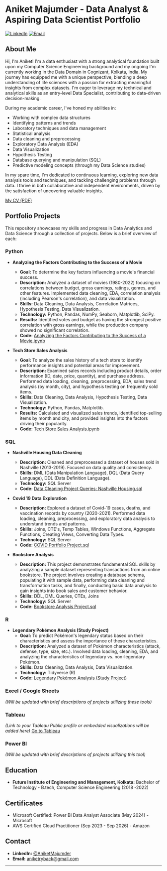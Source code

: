 # Aniket Majumder - Data Analyst & Aspiring Data Scientist Portfolio

[![LinkedIn](https://img.shields.io/badge/linkedin-%230077B5.svg?style=for-the-badge&logo=linkedin&logoColor=white)](http://www.linkedin.com/in/aniketmajumder)
[![Email](https://img.shields.io/badge/Gmail-aniketryback%40gmail.com-d44638?style=for-the-badge&logo=gmail&logoColor=white)](mailto:aniketryback@gmail.com)

## About Me

Hi, I'm Aniket! I'm a data enthusiast with a strong analytical foundation built upon my Computer Science Engineering background and my ongoing I'm currently working in the Data Domain in Cognizant, Kolkata, India.
My journey has equipped me with a unique perspective, blending a deep understanding of life sciences with a passion for extracting meaningful insights from complex datasets. I'm eager to leverage my technical and analytical skills as an entry-level Data Specialist, contributing to data-driven decision-making.

During my academic career, I've honed my abilities in:

* Working with complex data structures
* Identifying patterns and trends
* Laboratory techniques and data management
* Statistical analysis
* Data cleaning and preprocessing
* Exploratory Data Analysis (EDA)
* Data Visualization
* Hypothesis Testing
* Database querying and manipulation (SQL)
* Predictive modeling concepts (through my Data Science studies)

In my spare time, I'm dedicated to continuous learning, exploring new data analysis tools and techniques, and tackling challenging problems through data. I thrive in both collaborative and independent environments, driven by the satisfaction of uncovering valuable insights.

[My CV (PDF)]([link-to-your-cv.pdf](https://github.com/aniketryback/aniketryback/blob/main/Aniket%20Majumder%20CV.pdf))

## Portfolio Projects

This repository showcases my skills and progress in Data Analytics and Data Science through a collection of projects. Below is a brief overview of each:

### Python

* **Analyzing the Factors Contributing to the Success of a Movie**
    * **Goal:** To determine the key factors influencing a movie's financial success.
    * **Description:** Analyzed a dataset of movies (1980-2022) focusing on correlations between budget, gross earnings, ratings, genres, and other features. Implemented data cleaning, EDA, correlation analysis (including Pearson's correlation), and data visualization.
    * **Skills:** Data Cleaning, Data Analysis, Correlation Matrices, Hypothesis Testing, Data Visualization.
    * **Technology:** Python, Pandas, NumPy, Seaborn, Matplotlib, SciPy.
    * **Results:** Identified votes and budget as having the strongest positive correlation with gross earnings, while the production company showed no significant correlation.
    * **Code:** [Analyzing the Factors Contributing to the Success of a Movie.ipynb](link-to-your-movie-analysis-notebook)

* **Tech Store Sales Analysis**
    * **Goal:** To analyze the sales history of a tech store to identify performance insights and potential areas for improvement.
    * **Description:** Examined sales records including product details, order information (ID, date, price, quantity), and purchase address. Performed data loading, cleaning, preprocessing, EDA, sales trend analysis (by month, city), and hypothesis testing on frequently sold items.
    * **Skills:** Data Cleaning, Data Analysis, Hypothesis Testing, Data Visualization.
    * **Technology:** Python, Pandas, Matplotlib.
    * **Results:** Calculated and visualized sales trends, identified top-selling items by month and city, and provided insights into the factors driving their popularity.
    * **Code:** [Tech Store Sales Analysis.ipynb](link-to-your-tech-store-analysis-notebook)

### SQL

* **Nashville Housing Data Cleaning**
    * **Description:** Cleaned and preprocessed a dataset of houses sold in Nashville (2013-2019). Focused on data quality and consistency.
    * **Skills:** DML (Data Manipulation Language), DQL (Data Query Language), DDL (Data Definition Language).
    * **Technology:** SQL Server
    * **Code:** [Data Cleaning Project Queries: Nashville Housing.sql](link-to-your-nashville-housing-sql-file)

* **Covid 19 Data Exploration**
    * **Description:** Explored a dataset of Covid-19 cases, deaths, and vaccination records by country (2020-2021). Performed data loading, cleaning, preprocessing, and exploratory data analysis to understand trends and patterns.
    * **Skills:** Joins, CTE's, Temp Tables, Windows Functions, Aggregate Functions, Creating Views, Converting Data Types.
    * **Technology:** SQL Server
    * **Code:** [COVID Portfolio Project.sql](link-to-your-covid-sql-file)
 
* **Bookstore Analysis**
    * **Description:** This project demonstrates fundamental SQL skills by analyzing a sample dataset representing transactions from an online bookstore. The project involves creating a database schema, populating it with sample data, performing data cleaning and transformation tasks, and finally, conducting basic data analysis to gain insights into book sales and customer behavior.
    * **Skills:** DDL, DML Queries, CTEs, Joins
    * **Technology:** SQL Server
    * **Code:** [Bookstore Analysis Project.sql](https://github.com/aniketryback/SQL-Bookstore-Analysis)


### R

* **Legendary Pokémon Analysis (Study Project)**
    * **Goal:** To predict Pokémon's legendary status based on their characteristics and assess the importance of these characteristics.
    * **Description:** Analyzed a dataset of Pokémon characteristics (attack, defense, type, size, etc.). Involved data loading, cleaning, EDA, and analyzing the characteristics of legendary vs. non-legendary Pokémon.
    * **Skills:** Data Cleaning, Data Analysis, Data Visualization.
    * **Technology:** Tidyverse (R)
    * **Code:** [Legendary Pokémon Analysis (Study Project)](link-to-your-pokemon-r-project)

### Excel / Google Sheets

*(Will be updated with brief descriptions of projects utilizing these tools)*

### Tableau

*(Link to your Tableau Public profile or embedded visualizations will be added here)*
[Go to Tableau]([your-tableau-public-profile-link](https://public.tableau.com/app/profile/aniket.majumder/vizzes))

### Power BI

*(Will be updated with brief descriptions of projects utilizing this tool)*

## Education

* **Future Institute of Engineering and Management, Kolkata:** Bachelor of Technology - B.tech, Computer Science Engineering (2018 -2022)

## Certificates

* Microsoft Certified: Power BI Data Analyst Associate (May 2024) - Microsoft
* AWS Certified Cloud Practitioner (Sep 2023 - Sep 2026) - Amazon

## Contact

* **LinkedIn:** [@AniketMajumder](http://www.linkedin.com/in/aniketmajumder)
* **Email:** [aniketryback@gmail.com](mailto:aniketryback@gmail.com)

---
